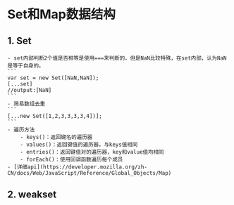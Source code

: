 # Set和Map数据结构

## 1. Set
    - set内部判断2个值是否相等是使用===来判断的，但是NaN比较特殊，在set内部，认为NaN是等于自身的。
    ```
    var set = new Set([NaN,NaN]);
    [...set]
    //output:[NaN]
    ```
    - 简易数组去重
    ```
    [...new Set([1,2,3,3,3,3,4])];
    ```
    - 遍历方法
        - keys()：返回键名的遍历器
        - values()：返回键值的遍历器，与keys值相同
        - entries()：返回键值对的遍历器，key和value值均相同
        - forEach()：使用回调函数遍历每个成员
    - [详细api](https://developer.mozilla.org/zh-CN/docs/Web/JavaScript/Reference/Global_Objects/Map)

## 2. weakset